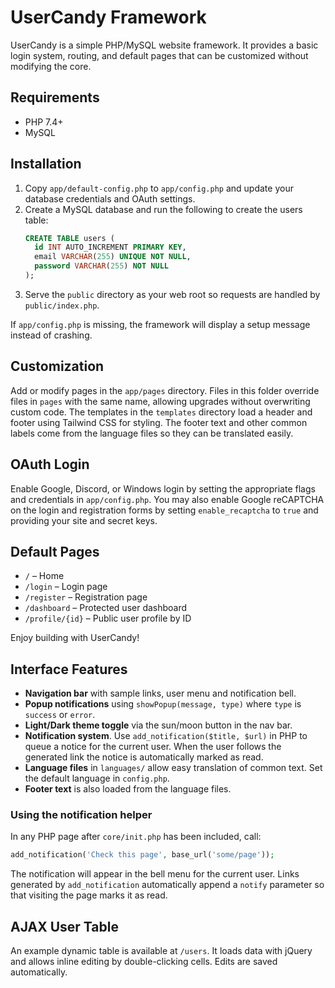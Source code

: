 # UserCandy Framework

UserCandy is a simple PHP/MySQL website framework. It provides a basic login system, routing, and default pages that can be customized without modifying the core.

## Requirements
- PHP 7.4+
- MySQL

## Installation
1. Copy `app/default-config.php` to `app/config.php` and update your database credentials and OAuth settings.
2. Create a MySQL database and run the following to create the users table:
   ```sql
   CREATE TABLE users (
     id INT AUTO_INCREMENT PRIMARY KEY,
     email VARCHAR(255) UNIQUE NOT NULL,
     password VARCHAR(255) NOT NULL
   );
   ```
3. Serve the `public` directory as your web root so requests are handled by `public/index.php`.

If `app/config.php` is missing, the framework will display a setup message instead of crashing.

## Customization
Add or modify pages in the `app/pages` directory. Files in this folder override files in `pages` with the same name, allowing upgrades without overwriting custom code.
The templates in the `templates` directory load a header and footer using Tailwind CSS for styling.
The footer text and other common labels come from the language files so they can be translated easily.

## OAuth Login
Enable Google, Discord, or Windows login by setting the appropriate flags and credentials in `app/config.php`.
You may also enable Google reCAPTCHA on the login and registration forms by
setting `enable_recaptcha` to `true` and providing your site and secret keys.

## Default Pages
- `/` – Home
- `/login` – Login page
- `/register` – Registration page
- `/dashboard` – Protected user dashboard
- `/profile/{id}` – Public user profile by ID

Enjoy building with UserCandy!

## Interface Features
- **Navigation bar** with sample links, user menu and notification bell.
- **Popup notifications** using `showPopup(message, type)` where `type` is `success` or `error`.
- **Light/Dark theme toggle** via the sun/moon button in the nav bar.
- **Notification system**. Use `add_notification($title, $url)` in PHP to queue a notice for the current user. When the user follows the generated link the notice is automatically marked as read.
- **Language files** in `languages/` allow easy translation of common text. Set the default language in `config.php`.
- **Footer text** is also loaded from the language files.

### Using the notification helper
In any PHP page after `core/init.php` has been included, call:

```php
add_notification('Check this page', base_url('some/page'));
```

The notification will appear in the bell menu for the current user. Links generated by `add_notification` automatically append a `notify` parameter so that visiting the page marks it as read.

## AJAX User Table
An example dynamic table is available at `/users`. It loads data with jQuery and allows inline editing by double-clicking cells. Edits are saved automatically.
